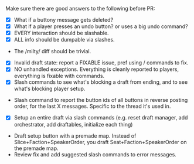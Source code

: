 Make sure there are good answers to the following before PR:

- [X] What if a buttony message gets deleted?
- [X] What if a player presses an undo button? or uses a big undo command?
- [X] EVERY interaction should be slashable.
- [X] ALL info should be dumpable via slashes.
- The /milty/ diff should be trivial.
- [X] Invalid draft state: report a FIXABLE issue, pref using / commands to fix.
- [X] NO unhandled exceptions. Everything is cleanly reported to players, everything is fixable with commands.
- [X] Slash commands to see what's blocking a draft from ending, and to see what's blocking player setup.
- Slash command to report the button ids of all buttons in reverse posting order, for the last X messages. Specific to the thread it's used in.
- [X] Setup an entire draft via slash commands (e.g. reset draft manager, add orchestrator, add draftables, initialize each thing)
- Draft setup button with a premade map. Instead of Slice+Faction+SpeakerOrder, you draft Seat+Faction+SpeakerOrder on the premade map.
- Review fix and add suggested slash commands to error messages.